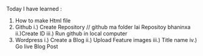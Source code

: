Today I have learned :
1. How to make Html file
2. Github 
      i.) Create Repository     // github ma folder lai Repositoy bhaninxa
      ii.)Create ID
      iii.) Run github in local computer
 3. Wordpress
     i.) Create a Blog 
     ii.) Upload Feature images
     iii.) Title name
     iv.)    Go live Blog Post
        